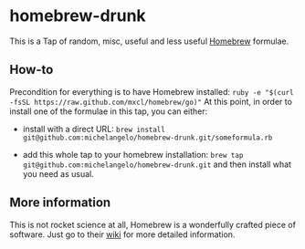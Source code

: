 # homebrew-drunk

This is a Tap of random, misc, useful and less useful [Homebrew](http://brew.sh) formulae.

## How-to

Precondition for everything is to have Homebrew installed: `ruby -e "$(curl -fsSL https://raw.github.com/mxcl/homebrew/go)"`
At this point, in order to install one of the formulae in this tap, you can either:

* install with a direct URL: `brew install git@github.com:michelangelo/homebrew-drunk.git/someformula.rb`

* add this whole tap to your homebrew installation: `brew tap git@github.com:michelangelo/homebrew-drunk.git` and then install what you need as usual.

## More information

This is not rocket science at all, Homebrew is a wonderfully crafted piece of software. Just go to their [wiki](https://github.com/mxcl/homebrew/wiki) for more detailed information.
